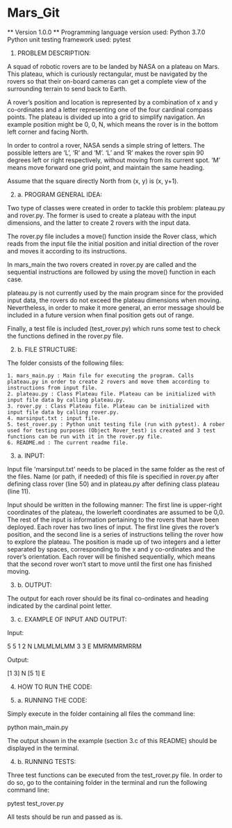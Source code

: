 # Mars_Git

** Version 1.0.0 **
Programming language version used: Python 3.7.0
Python unit testing framework used: pytest

1. PROBLEM DESCRIPTION:

A squad of robotic rovers are to be landed by NASA on a plateau on Mars. This plateau, which is curiously rectangular, must be navigated by the rovers so that their on-board cameras can get a complete view of the surrounding terrain to send back to Earth.

A rover’s position and location is represented by a combination of x and y co-ordinates and a letter representing one of the four cardinal compass points. The plateau is divided up into a grid to simplify navigation. An example position might be 0, 0, N, which means the rover is in the bottom left corner and facing North.

In order to control a rover, NASA sends a simple string of letters. The possible letters are ‘L’, ‘R’ and ‘M’. ‘L’ and ‘R’ makes the rover spin 90 degrees left or right respectively, without moving from its current spot. ‘M’ means move forward one grid point, and maintain the same heading.

Assume that the square directly North from (x, y) is (x, y+1).

2. a. PROGRAM GENERAL IDEA:

Two type of classes were created in order to tackle this problem: plateau.py and rover.py. The former is used to create a plateau with the input dimensions, and the latter to create 2 rovers with the input data.

The rover.py file includes a move() function inside the Rover class, which reads from the input file the initial position and initial direction of the rover and moves it according to its instructions.

In mars_main the two rovers created in rover.py are called and the sequential instructions are followed by using the move() function in each case.

plateau.py is not currently used by the main program since for the provided input data, the rovers do not exceed the plateau dimensions when moving. Nevertheless, in order to make it more general, an error message should be included in a future version when final position gets out of range.

Finally, a test file is included (test_rover.py) which runs some test to check the functions defined in the rover.py file.

2. b. FILE STRUCTURE:

The folder consists of the following files:

    1. mars_main.py : Main file for executing the program. Calls plateau.py in order to create 2 rovers and move them according to instructions from input file.
    2. plateau.py : Class Plateau file. Plateau can be initialized with input file data by calling plateau.py.
    3. rover.py : Class Plateau file. Plateau can be initialized with input file data by calling rover.py.
    4. marsinput.txt : input file.
    5. test_rover.py : Python unit testing file (run with pytest). A rober used for testing purposes (Object Rover_test) is created and 3 test functions can be run with it in the rover.py file.
    6. README.md : The current readme file.

3. a. INPUT:

Input file 'marsinput.txt' needs to be placed in the same folder as the rest of the files. Name (or path, if needed) of this file is specified in rover.py after defining class rover (line 50) and in plateau.py after defining class plateau (line 11).

Input should be written in the following manner:
The first line is upper-right coordinates of the plateau, the lowerleft coordinates are assumed to be 0,0.
The rest of the input is information pertaining to the rovers that have been deployed. Each rover has two lines of input. The first line gives the rover’s position, and the second line is a series of instructions telling the rover how to explore the plateau.
The position is made up of two integers and a letter separated by spaces, corresponding to the x and y co-ordinates and the rover’s orientation.
Each rover will be finished sequentially, which means that the second rover won’t start to move until the first one has finished moving.

3. b. OUTPUT:

The output for each rover should be its final co-ordinates and heading indicated by the cardinal point letter.

3. c. EXAMPLE OF INPUT AND OUTPUT:

Input:

5 5
1 2 N
LMLMLMLMM
3 3 E
MMRMMRMRRM

Output:

[1 3] N
[5 1] E

4. HOW TO RUN THE CODE:

4. a. RUNNING THE CODE:

Simply execute in the folder containing all files the command line:

python main_main.py

The output shown in the example (section 3.c of this README) should be displayed in the terminal.

4. b. RUNNING TESTS:

Three test functions can be executed from the test_rover.py file. In order to do so, go to the containing folder in the terminal and run the following command line:

pytest test_rover.py

All tests should be run and passed as is.
